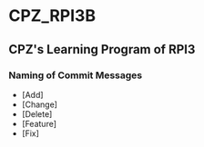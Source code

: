 # CPZ_RPI3B
## CPZ's Learning Program of RPI3

### Naming of Commit Messages

* [Add]
* [Change]
* [Delete]
* [Feature]
* [Fix]
